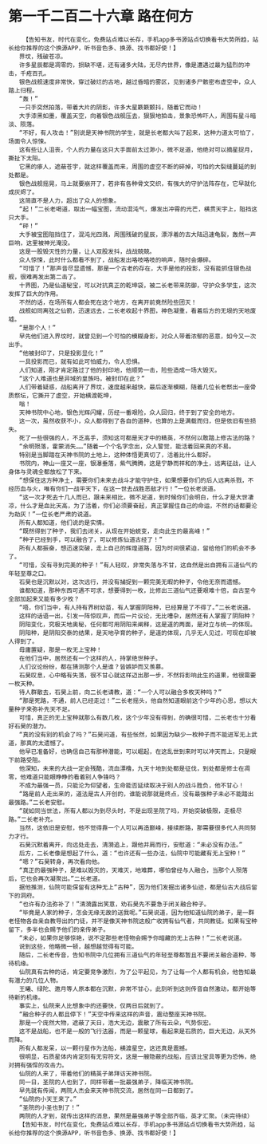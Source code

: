 # 第一千二百二十六章 路在何方
        【告知书友，时代在变化，免费站点难以长存，手机app多书源站点切换看书大势所趋，站长给你推荐的这个换源APP，听书音色多、换源、找书都好使！】
       界坟，残破苍凉。
       许多星辰都是凋零的，损缺不堪，还有诸多大陆，无尽内世界，像是遭遇过最为猛烈的冲击，千疮百孔。
       银色战舰速度非常快，穿过破烂的古地，越过昏暗的雾区，见到诸多尸骸密布虚空中，众人踏上归程。
       “轰！”
       一只手突然拍落，带着大片的阴影，许多大星簌簌颤抖，随着它而动！
       大手漆黑如墨，覆盖天空，向着银色战舰压去，狠狠地拍击，景象恐怖吓人，周围有星斗暗淡、陨落。
       “不好，有人攻击！”别说是天神书院的学生，就是长老都大叫了起来，这种力道太可怕了，场面令人惊悚。
       这有些让人沮丧，个人的力量在这只大手面前太过渺小，微不足道，他绝对可以摘星捉月，撕扯下太阳。
       它黑的瘆人，遮蔽苍宇，就这样覆盖而来，周围的虚空不断的碎掉，可怕的大裂缝蔓延的到处都是。
       银色战舰摇晃，马上就要崩开了，若非有各种骨文交织，有强大的守护法阵存在，它早就化成灰烬了。
       这简直不是人力，超出了众人的想象。
       “起！”二长老喝道，取出一幅宝图，流动混沌气，爆发出冲霄的光芒，横贯天宇上，阻挡这只大手。
       “砰！”
       大手被宝图阻挡住了，混沌光四溅，周围残破的星辰，漂浮着的古大陆迅速龟裂，轰然一声巨响，这里被神光淹没。
       这是一股毁灭性的力量，让人双股发抖，战战兢兢。
       众人惊悚，此时什么都看不到了，战船发出咯吱咯吱的响声，随时会爆碎。
       “可惜了！”那声音尽显遗憾，那是一个古老的存在，大手是他的投影，没有能抓住银色战舰，很难再发出第二击了。
       十界图，乃是仙道秘宝，可以对抗真正的乾坤袋，被二长老带来防御，守护众多学生，这次发挥了巨大的作用。
       不然的话，在场所有人都会死在这个地方，在离开前竟然险些团灭！
       战舰如同离弦之仙箭，迅速远去，二长老收起十界图，神色凝重，看着后方的无垠的天地废墟。
       “是那个人！”
       早先他们进入界坟时，就曾见到一个可怕的模糊身影，对众人带着浓郁的恶意，如今又一次出手。
       “他被封印了，只是投影显化！”
       一具投影而已，就有如此可怕威力，令人恐惧。
       人们知道，刚才肯定路过了他的封印地，他顺势一击，险些造成一场大毁灭。
       “这个人难道也是异域的皇族吗，被封印在此？”
       人们带着疑惑，战船离开了界坟，速度越来越快，最后逐渐模糊，随着几位长老祭出一座骨质祭坛，它撕开了虚空，开始横渡乾坤，
       嗡！
       天神书院中心地，银色光辉闪耀，历经一番艰险，众人回归，终于到了安全的地方。
       这一次，虽然收获不小，众人都得到了各自的道种，也算的上是满载而归，但是依旧有些损失。
       死了一些很强的人，不乏高手，须知这可都是天才中的精英，不然何以敢踏上修古法的路？
       “余明殒落，霍蒙消失……”随着一个个名字念出，众人警觉，能活着回来真的不易。
       特别是当脚踏在天神书院的土地上，这种体悟更真切了，活着比什么都好。
       书院内，神山一座又一座，银瀑垂落，紫气腾腾，这是宁静而祥和的净土，远离征战，让人身体与灵魂全都放松了下来。
       “想保住这方种净土，需要你们未来去战斗才能守护住，如果想要你们的后人远离杀戮，不经历血与火，唯有你们一战平天下，在这一世去战胜恶敌才行！”一位长老说道。
       “这一次才死去十几人而已，跟未来相比，微不足道，到时候你们会明白，什么才是大世凄凉，什么才是血比天高，为了活着，你们必须要奋起，真正掌握住自己的命运，不然的话都要沦为劫灰！”一位长老严肃的说道。
       所有人都知道，他们说的是实情。
       “既然得到了种子，我们去闭关，从现在开始蜕变，走向此生的最高峰！”
       “种子已经到手，可以融合了，可以修炼仙道古经了！”
       所有人都振奋，想迅速突破，走上自己的辉煌道路，因为时间很紧迫，留给他们的机会不多了。
       “可惜，没有寻到完美的种子！”有人轻叹，非常失落与不甘，这自然是出自拥有三道仙气的年轻至尊之口。
       石昊也是沉默以对，这次远行，并没有捕捉到一颗完美无暇的种子，令他无奈而遗憾。
       谁都知道，那种东西可遇不可求，想要得到一枚，比修出三道仙气还要艰难十倍，自古至今全部加起来又能有多少枚？
       “唔，你们当中，有人持有界树幼苗，有人掌握阴阳种，已经算是了不得了。”二长老说道。
       这样的话语一出，引发一阵惊叹声，而后一片议论，无比嘈杂，居然还有人掌握了阴阳种？
       阴阳变化，究极天地奥秘，任何都可用阴阳来阐释，这是道的两面，是对立与统一的体现。
       阴阳种，是阴阳交泰的结果，是天地孕育的种子，是道的体现，几乎无人见过，可现在却被人得到了。
       毋庸置疑，那是一枚无上宝种！
       在他们当中，居然还有一个这样的人，持掌绝世种子。
       人们议论纷纷，都在猜测那个人是谁？皆嫉妒而又羡慕。
       石昊叹息，心中略有失落，很不甘心就这样迈出那一步，不然将影响此生的道果，他很需要一枚天种。
       待人群散去，石昊上前，向二长老请教，道：“一个人可以融合多枚天种吗？”
       “那是死路，不通，前人已经走过！”二长老摇头，他自然知道眼前这个少年的心思，想以大量种子来弥补先天不足。
       可惜，真正的无上宝种就那么有数几枚，这个少年没有得到，的确很可惜，二长老也十分看好石昊的潜力。
       “真的没有别的机会了吗？”石昊问道，有些怅然，如果因为缺少一枚种子而不能进军无上武道，那真的太遗憾了。
       他早已准备好，也确信自己有那种潜能，可以崛起，在这乱世到来时可以冲天而上，只是眼下前路受阻。
       他深知，未来的大战一定会残酷，流血漂橹，九天十地到处都是征伐，到处都是修士在凋零，他难道只能眼睁睁的看着别人争锋吗？
       不成为最强一员，只能沦为仰望者，生命能否延续取决于别人的战斗胜负，他不甘心！
       “路是前人走出来的，道法是古人开创的，谁能说那就是终点，没有最强种子未必不能踏出最强路。”二长老安慰。
       “就如同当世法，所有人都以为到尽头时，不是出现圣院了吗，开始突破极限，走极尽路。”二长老补充。
       当然，这依旧是安慰，他不觉得靠一个人可以再造巅峰，接续断路，那需要很多代人共同努力才行。
       石昊沉默着离开，向远处走去，清漪追上，跟他并肩而行，安慰道：“未必没有办法。”
       后方，二长老像是想起了什么，道：“也许还有一些办法，仙院中可能藏有无上宝种！”
       “嗯？”石昊转身，再次看向他。
       “真正的最强种子，是难以毁灭的，天难灭，地难葬，哪怕曾经与人融合，当那个人殒落后，它也会再次凝聚出。”二长老道。
       据他推测，仙院可能保留有这种无上“古种”，因为他们发掘出诸多仙迹，都是仙古大战后留下的洞府。
       “也许有办法弥补了！”清漪露出笑意，劝石昊先不要急于闭关融合种子。
       “毕竟是人家的种子，怎会无缘无故的送我呢。”石昊说道，因为他知道仙院的弟子，是一群老怪物各自亲自教导出的门徒，并不是像天神书院这般广收拥有仙气者，共同教徒。如果有宝种留下，多半也会赐予他们的亲传弟子。
       “未必，如果你足够惊艳，说不定那些老怪物会赐予你暗藏的无上古种！”二长老说道。
       说到这些，他略微一顿，越想越觉得有可能。
       随后，二长老传音，告知书院中几位拥有三道仙气的年轻至尊都暂且不要闭关融合道种，等待机缘。
       仙院真有古种的话，肯定要竞争激烈，为了公平起见，为了让每一个人都有机会，他告知最有潜力的几位人物。
       王曦、绿陀、邀月等人原本都在沉默，非常不甘心，此刻听到这则传音自然激动，都开始等待新的机缘。
       事实上，仙院来人比想象中的还要快，仅两日后就到了。
       “融合种子的人都且停下！”天空中传来这样的声音，震动整座天神书院。
       那是一个庞然大物，遮蔽了天日，浩大无边，震散了所有云朵，气势恢宏。
       这不是战船，也不是一般的飞行法器，而是一颗星球，看起来是石质的，巨大无边，从天外而降。
       所有人都发呆，以一颗行星作为法船，横渡星空，这还真是震撼。
       很明显，石质星体内肯定刻有无穷符文，这是一艘隐蔽的战船，应该比宝具等更为恐怖，绝对拥有强悍的攻击力。
       仙院的人来了，带着他们的精英子弟拜访天神书院。
       同一日，圣院的人也到了，同样带着一批最强弟子，降临天神书院。
       早先就有传闻，两院人杰会来天神书院交流，居然在同一日都到了。
       “仙院的小天王来了。”
       “圣院的小圣也到了！”
       两院的人才到，就传出这样的消息，果然是最强弟子等全部齐临，英才汇聚。（未完待续）
       【告知书友，时代在变化，免费站点难以长存，手机app多书源站点切换看书大势所趋，站长给你推荐的这个换源APP，听书音色多、换源、找书都好使！】